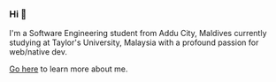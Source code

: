 ### Hi 👋

I'm a Software Engineering student from Addu City, Maldives currently studying at Taylor's University, Malaysia with a profound passion for web/native dev.

[Go here](https://shadhaan.vercel.app) to learn more about me.
